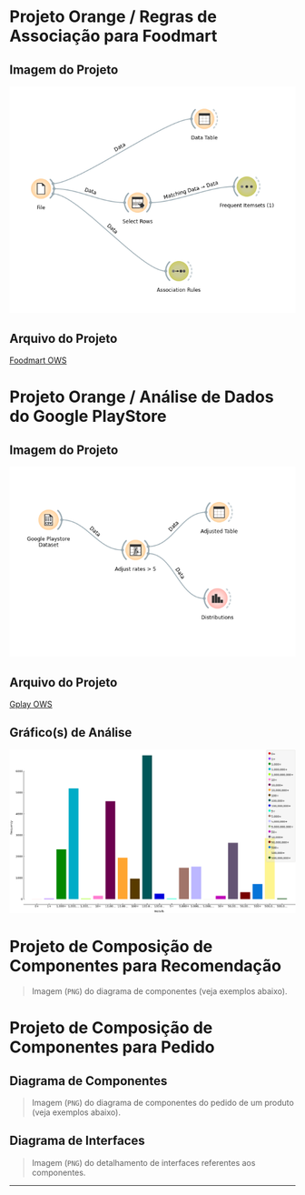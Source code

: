 # Projeto Orange / Regras de Associação para Foodmart

## Imagem do Projeto
![Foodmart](/lab01/images/foodmart.png)

## Arquivo do Projeto
[Foodmart OWS](/lab01/orange/foodmart.ows)

# Projeto Orange / Análise de Dados do Google PlayStore

## Imagem do Projeto
![Gplay](/lab01/images/gplay.png)

## Arquivo do Projeto
[Gplay OWS](/lab01/orange/gplay.ows)

## Gráfico(s) de Análise
![Gplay](/lab01/images/gplay-graphs.png)

# Projeto de Composição de Componentes para Recomendação

> Imagem (`PNG`) do diagrama de componentes (veja exemplos abaixo).

# Projeto de Composição de Componentes para Pedido

## Diagrama de Componentes

> Imagem (`PNG`) do diagrama de componentes do pedido de um produto (veja exemplos abaixo).

## Diagrama de Interfaces

> Imagem (`PNG`) do detalhamento de interfaces referentes aos componentes.

<hr>
